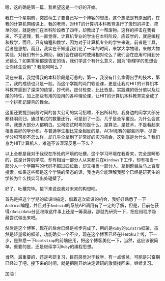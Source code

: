 嗯，这的确是第一篇，我希望这是一个好的开始。  
 
我在一个星期前，突然萌生了要自己写一个博客的想法，这个想法是有原因的，在我的计算机网络课上，我的老师，对HIT的计算机本科教育进行了激烈的抨击，简单的说，就是他们在本科阶段教了四年，却教出了一帮废物。这样的抨击在我看来，不无道理，我一直觉得，计算机专业的学生在本科阶段，应该学的，就是编程和数学，而且，只有编程和数学，因为对于计算机专业的学生来说，前者是工具，后者是思想。而且，我实在不知道我们花了一年的时间，来学大学物理，来做大物实验，对我们有什么帮助，我们会在编程时使用相对论么？我们会在应用时用到分光镜么？如果答案都是否定的话，我们学这个有什么意义，因为“物理学的思想会让你终生受用”？我能呵呵么？  
 
现在来看，我觉得我的本科阶段是可悲的，第一，我没有什么拿得出手的技术，第二，我的成绩也只是一般。而这个学期的两门软设课，更是让我对HIT的计算机本科教育感到了深深的绝望，抄代码，应付检查，比比皆是。实践课的低分值以及烂尾的特性，加上那些有用的没用的各种理论课，让HIT的计算机本科教育完全成了一个拼死记硬背的舞台。   

这里还要提到前段时间的各大公司的实习招聘，不出所料的，我身边的同学大部分都铩羽而归，通过笔试的数量还行，可是到了一面，几乎是全军覆没。为什么会这样，我想大部分人都明白。公司面试时考的是什么，是算法，是技术，不是看起来相当美好的学分积。与普通学生相比完全相反的是，ACM竞赛的那些同学，尽管学分积可能不怎么样，却几乎全拿到了非常好的实习机会，这到底是为什么？我们身为HIT计算机人，难道不该深深反思一下么？  
 
以上全都是我对于我现在所处的环境的吐槽，这个学习环境在我看来，完全是畸形的，这是计算机学院，却有相当一部分人从来都只在`Windows`下工作，却有相当一部分人一个学期写的代码不超过四位数，却又相当一部分人，拿到题目后马上百度搜索。如果这些都是这个学院的常态的话，我也完全能理解我那个已经是研究生的学长为什么找实习出处碰壁了。   

好了，吐槽完毕。接下来说说我对未来的构想吧。   

首先是把这个学期的软设III搞定，借着这次软设的机会，我好好熟悉了一下`Android`编程，并且对于`Android`的系统API调用有了一定的了解，但是，目前在获得`/data/data`分区权限这件事上还是一筹莫展，那就先研究一下，把应用程序隐藏尝试做出来吧。   

然后是这个博客，现在的后台已经是初步完成了，用的是`Ruby`的`Sinatra`框架，虽然是轻量级的框架，功能确实一个不少，现在这个博客已经在Heroku上线，下一步，是熟悉一下`bootstrap`的前端应用，把这个博客美化一下，当然，这应该很简单。重要的是，还是继续学习`Ruby`的编程思想。  
 
当然，最重要的，还是考研复习，目前感觉对于数学，有一点懈怠，可能是兴奋期已经过了吧，接下来的时间，就是把刚开始决定读研的激情找回来，继续复习。   

加油！ 